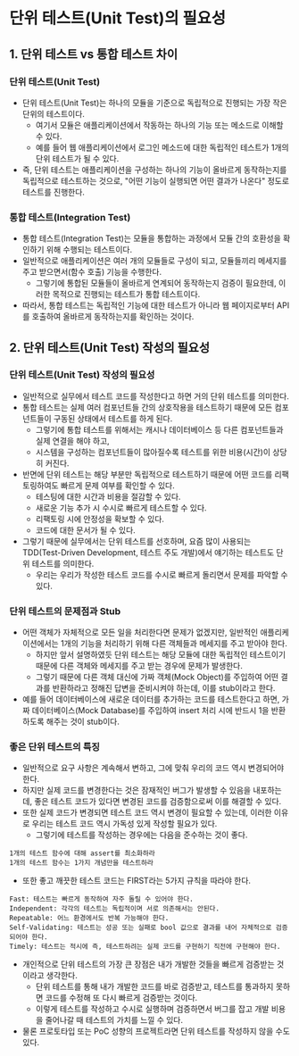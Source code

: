 # 단위 테스트(Unit Test)의 필요성

## 1. 단위 테스트 vs 통합 테스트 차이
### 단위 테스트(Unit Test)
- 단위 테스트(Unit Test)는 하나의 모듈을 기준으로 독립적으로 진행되는 가장 작은 단위의 테스트이다.
  - 여기서 모듈은 애플리케이션에서 작동하는 하나의 기능 또는 메소드로 이해할 수 있다.
  - 예를 들어 웹 애플리케이션에서 로그인 메소드에 대한 독립적인 테스트가 1개의 단위 테스트가 될 수 있다.
- 즉, 단위 테스트는 애플리케이션을 구성하는 하나의 기능이 올바르게 동작하는지를 독립적으로 테스트하는 것으로, "어떤 기능이 실행되면 어떤 결과가 나온다" 정도로 테스트를 진행한다.

### 통합 테스트(Integration Test)
- 통합 테스트(Integration Test)는 모듈을 통합하는 과정에서 모듈 간의 호환성을 확인하기 위해 수행되는 테스트이다.
- 일반적으로 애플리케이션은 여러 개의 모듈들로 구성이 되고, 모듈들끼리 메세지를 주고 받으면서(함수 호출) 기능을 수행한다.
  - 그렇기에 통합된 모듈들이 올바르게 연계되어 동작하는지 검증이 필요한데, 이러한 목적으로 진행되는 테스트가 통합 테스트이다.
- 따라서, 통합 테스트는 독립적인 기능에 대한 테스트가 아니라 웹 페이지로부터 API를 호출하여 올바르게 동작하는지를 확인하는 것이다.

## 2. 단위 테스트(Unit Test) 작성의 필요성
### 단위 테스트(Unit Test) 작성의 필요성 
- 일반적으로 실무에서 테스트 코드를 작성한다고 하면 거의 단위 테스트를 의미한다.
- 통합 테스트는 실제 여러 컴포넌트들 간의 상호작용을 테스트하기 때문에 모든 컴포넌트들이 구동된 상태에서 테스트를 하게 된다.
  - 그렇기에 통합 테스트를 위해서는 캐시나 데이터베이스 등 다른 컴포넌트들과 실제 연결을 해야 하고,
  - 시스템을 구성하는 컴포넌트들이 많아질수록 테스트를 위한 비용(시간)이 상당히 커진다.
- 반면에 단위 테스트는 해당 부분만 독립적으로 테스트하기 때문에 어떤 코드를 리팩토링하여도 빠르게 문제 여부를 확인할 수 있다.
  - 테스팅에 대한 시간과 비용을 절감할 수 있다.
  - 새로운 기능 추가 시 수시로 빠르게 테스트할 수 있다.
  - 리팩토링 시에 안정성을 확보할 수 있다.
  - 코드에 대한 문서가 될 수 있다.
- 그렇기 때문에 실무에서는 단위 테스트를 선호하며, 요즘 많이 사용되는 TDD(Test-Driven Development, 테스트 주도 개발)에서 얘기하는 테스트도 단위 테스트를 의미한다.
  - 우리는 우리가 작성한 테스트 코드를 수시로 빠르게 돌리면서 문제를 파악할 수 있다. 

### 단위 테스트의 문제점과 Stub
- 어떤 객체가 자체적으로 모든 일을 처리한다면 문제가 없겠지만, 일반적인 애플리케이션에서는 1개의 기능을 처리하기 위해 다른 객체들과 메세지를 주고 받아야 한다.
  - 하지만 앞서 설명하였듯 단위 테스트는 해당 모듈에 대한 독립적인 테스트이기 때문에 다른 객체와 메세지를 주고 받는 경우에 문제가 발생한다.
  - 그렇기 때문에 다른 객체 대신에 가짜 객체(Mock Object)를 주입하여 어떤 결과를 반환하라고 정해진 답변을 준비시켜야 하는데, 이를 stub이라고 한다.
- 예를 들어 데이터베이스에 새로운 데이터를 추가하는 코드를 테스트한다고 하면, 가짜 데이터베이스(Mock Database)를 주입하여 insert 처리 시에 반드시 1을 반환하도록 해주는 것이 stub이다.

### 좋은 단위 테스트의 특징
- 일반적으로 요구 사항은 계속해서 변하고, 그에 맞춰 우리의 코드 역시 변경되어야 한다.
- 하지만 실제 코드를 변경한다는 것은 잠재적인 버그가 발생할 수 있음을 내포하는데, 좋은 테스트 코드가 있다면 변경된 코드를 검증함으로써 이를 해결할 수 있다.
- 또한 실제 코드가 변경되면 테스트 코드 역시 변경이 필요할 수 있는데, 이러한 이유로 우리는 테스트 코드 역시 가독성 있게 작성할 필요가 있다.
  - 그렇기에 테스트를 작성하는 경우에는 다음을 준수하는 것이 좋다.

```
1개의 테스트 함수에 대해 assert를 최소화하라
1개의 테스트 함수는 1가지 개념만을 테스트하라
```

- 또한 좋고 깨끗한 테스트 코드는 FIRST라는 5가지 규칙을 따라야 한다.

```
Fast: 테스트는 빠르게 동작하여 자주 돌릴 수 있어야 한다.
Independent: 각각의 테스트는 독립적이며 서로 의존해서는 안된다.
Repeatable: 어느 환경에서도 반복 가능해야 한다.
Self-Validating: 테스트는 성공 또는 실패로 bool 값으로 결과를 내어 자체적으로 검증되어야 한다.
Timely: 테스트는 적시에 즉, 테스트하려는 실제 코드를 구현하기 직전에 구현해야 한다.
```

- 개인적으로 단위 테스트의 가장 큰 장점은 내가 개발한 것들을 빠르게 검증받는 것이라고 생각한다.
  - 단위 테스트를 통해 내가 개발한 코드를 바로 검증받고, 테스트를 통과하지 못하면 코드를 수정해 또 다시 빠르게 검증받는 것이다.
  - 이렇게 테스트를 작성하고 수시로 실행하며 검증하면서 버그를 잡고 개발 비용을 줄어나갈 때 테스트의 가치를 느낄 수 있다.
- 물론 프로토타입 또는 PoC 성향의 프로젝트라면 단위 테스트를 작성하지 않을 수도 있다.
